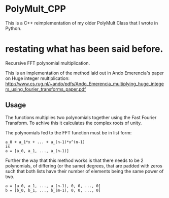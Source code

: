 # PolyMult_CPP
This is a C++ reimplementation of my older PolyMult Class that I wrote in Python.
# restating what has been said before.
Recursive FFT polynomial multiplication.

This is an implementation of the method laid out in Ando Emerencia's paper on Huge integer multiplication: http://www.cs.rug.nl/~ando/pdfs/Ando_Emerencia_multiplying_huge_integers_using_fourier_transforms_paper.pdf
## Usage
The functions multiplies two polynomials together using the Fast Fourier Transform. To achive this it calculates the complex roots of unity.

The polynomials fed to the FFT function must be in list form:
```
a_0 + a_1*x + ... + a_(n-1)*x^(n-1)
is
a = [a_0, a_1, ..., a_(n-1)]
```
Further the way that this method works is that there needs to be 2 polynomials, of differing (or the same) degrees, that are padded with zeros such that both lists have their number of elements being the same power of two.
```
a = [a_0, a_1, ..., a_(n-1), 0, 0, ..., 0]
b = [b_0, b_1, ..., b_(m-1), 0, 0, ..., 0]
